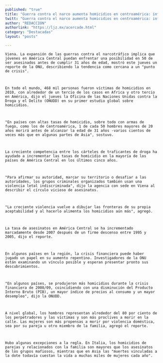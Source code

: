 ```yaml
---
published: "true"
title: "Guerra contra el narco aumenta homicidios en centroamérica: informe ONU"
twitt: "Guerra contra el narco aumenta homicidios en centroamérica: informe ONU"
author: "REDACCION"
authorlink: "https://ljz.mx/acercade.html"
category: "Destacadas"
layout: "posts"

---
```



  
    Viena. La expansión de las guerras contra el narcotráfico implica que jóvenes en América Central puedan enfrentar una posibilidad en 50 de ser asesinados antes de cumplir 31 años de edad, mostró este jueves un reporte de la ONU, describiendo la tendencia como cercana a un "punto de crisis".
  
  
  
    En todo el mundo, 468 mil personas fueron víctimas de homicidios en 2010, con alrededor de un tercio de los casos en Africa y otro tercio en América, dijo el jueves la Oficina de las Naciones Unidas contra la Droga y el Delito (ONUDD) en su primer estudio global sobre homicidios.
  
  
  
    "En países con altas tasas de homicidio, sobre todo con armas de fuego, como los de Centroamérica, 1 de cada 50 hombres mayores de 20 años morirá antes de alcanzar la edad de 31 años -varios cientos de veces más que en algunas partes de Asia", sostuvo.
  
  
  
    La creciente competencia entre los cárteles de traficantes de droga ha ayudado a incrementar las tasas de homicidio en la mayoría de los países de América Central en los últimos cinco años.
  
  
  
    "Para afirmar su autoridad, marcar su territorio o desafiar a las autoridades, los grupos criminales organizados también usan una violencia letal indiscriminada", dijo la agencia con sede en Viena al describir el círculo vicioso de asesinatos.
  
  
  
    "La creciente violencia vuelve a dibujar las fronteras de su propia aceptabilidad y al hacerlo alimenta los homicidios aún más", agregó.
  
  
  
    La tasa de asesinatos en América Central se ha incrementado marcadamente desde 2007 después de un firme descenso entre 1995 y 2005, dijo el reporte.
  
  
  
    En algunos países en la región, la crisis financiera puede haber jugado un papel en su aumento repentino. Investigadores de la ONU están examinando un vínculo posible y esperan presentar pronto sus descubrimientos.
  
  
  
    "En algunos países, se produjeron más homicidios durante la crisis financiera de 2008/09, coincidiendo con una disminución del Producto Interno Bruto (PIB), un mayor índice de precios al consumo y un mayor desempleo", dijo la ONUDD.
  
  
  
    A nivel global, los hombres representan alrededor del 80 por ciento de los perpetradores y las víctimas y son más proclives a morir en la calle. Las mujeres son más propensas a morir por violencia doméstica, sea por su pareja u otro miembro de la familia, agregó el reporte.
  
  
  
    Hubo algunas excepciones a la regla. En Italia, los homicidios de parejas y relacionados con la familia son mayores que los asesinatos de los grupos mafiosos, mientras que en Asia las "muertes vinculadas a la dote todavía cuestan la vida a muchas miles de mujeres cada año".
  


